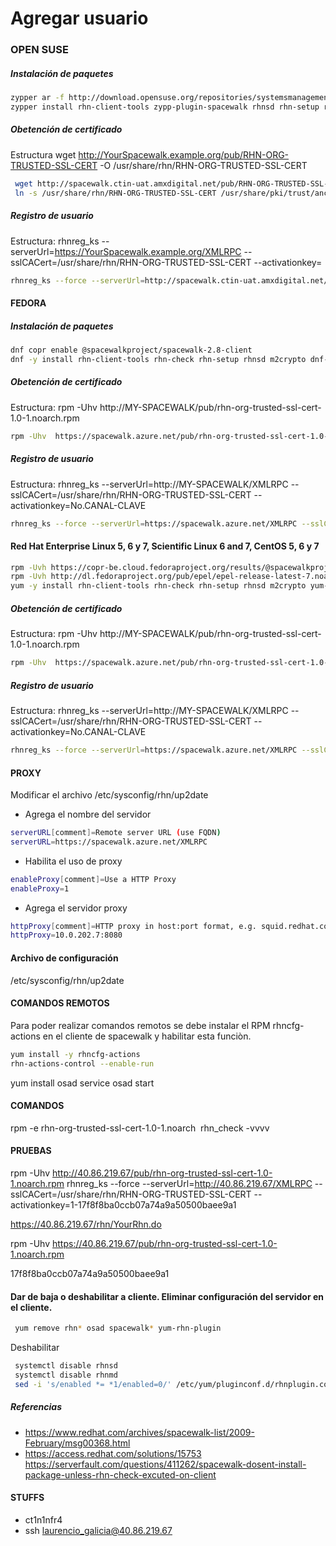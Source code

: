 # Agregar usuario
### OPEN SUSE
##### Instalación de paquetes
```bash
zypper ar -f http://download.opensuse.org/repositories/systemsmanagement:/spacewalk:/2.8/openSUSE_Tumbleweed/ spacewalk-tools
zypper install rhn-client-tools zypp-plugin-spacewalk rhnsd rhn-setup rhn-check
```
##### Obetención de certificado
Estructura  wget http://YourSpacewalk.example.org/pub/RHN-ORG-TRUSTED-SSL-CERT -O /usr/share/rhn/RHN-ORG-TRUSTED-SSL-CERT
```bash
 wget http://spacewalk.ctin-uat.amxdigital.net/pub/RHN-ORG-TRUSTED-SSL-CERT -O /usr/share/rhn/RHN-ORG-TRUSTED-SSL-CERT
 ln -s /usr/share/rhn/RHN-ORG-TRUSTED-SSL-CERT /usr/share/pki/trust/anchors/RHN-ORG-TRUSTED-SSL-CERT.pem
```
##### Registro de usuario
Estructura: rhnreg_ks --serverUrl=https://YourSpacewalk.example.org/XMLRPC --sslCACert=/usr/share/rhn/RHN-ORG-TRUSTED-SSL-CERT --activationkey=<key-with-SUSE-custom-channel> 
```bash
rhnreg_ks --force --serverUrl=http://spacewalk.ctin-uat.amxdigital.net/XMLRPC --sslCACert=/usr/share/rhn/RHN-ORG-TRUSTED-SSL-CERT --activationkey=1-c39c0d5bf596e3474f921c38fbd1881b
```

#### FEDORA 
##### Instalación de paquetes
```bash
dnf copr enable @spacewalkproject/spacewalk-2.8-client
dnf -y install rhn-client-tools rhn-check rhn-setup rhnsd m2crypto dnf-plugin-spacewalk
```
##### Obetención de certificado
Estructura:  rpm -Uhv  http://MY-SPACEWALK/pub/rhn-org-trusted-ssl-cert-1.0-1.noarch.rpm

```bash
rpm -Uhv  https://spacewalk.azure.net/pub/rhn-org-trusted-ssl-cert-1.0-1.noarch.rpm
```
##### Registro de usuario
Estructura:  rhnreg_ks  --serverUrl=http://MY-SPACEWALK/XMLRPC  --sslCACert=/usr/share/rhn/RHN-ORG-TRUSTED-SSL-CERT  --activationkey=No.CANAL-CLAVE
```bash
rhnreg_ks --force --serverUrl=https://spacewalk.azure.net/XMLRPC --sslCACert=/usr/share/rhn/RHN-ORG-TRUSTED-SSL-CERT --activationkey=1-c39c0d5bf596e3474f921c38fbd1881b
```

#### Red Hat Enterprise Linux 5, 6 y 7, Scientific Linux 6 and 7, CentOS 5, 6 y 7
```bash
rpm -Uvh https://copr-be.cloud.fedoraproject.org/results/@spacewalkproject/spacewalk-2.8-client/epel-7-x86_64/00742644-spacewalk-repo/spacewalk-client-repo-2.8-11.el7.centos.noarch.rpm
rpm -Uvh http://dl.fedoraproject.org/pub/epel/epel-release-latest-7.noarch.rpm
yum -y install rhn-client-tools rhn-check rhn-setup rhnsd m2crypto yum-rhn-plugin
```
##### Obetención de certificado
Estructura:  rpm -Uhv  http://MY-SPACEWALK/pub/rhn-org-trusted-ssl-cert-1.0-1.noarch.rpm
```bash
rpm -Uhv  https://spacewalk.azure.net/pub/rhn-org-trusted-ssl-cert-1.0-1.noarch.rpm
```
##### Registro de usuario
Estructura:  rhnreg_ks  --serverUrl=http://MY-SPACEWALK/XMLRPC  --sslCACert=/usr/share/rhn/RHN-ORG-TRUSTED-SSL-CERT  --activationkey=No.CANAL-CLAVE
```bash
rhnreg_ks --force --serverUrl=https://spacewalk.azure.net/XMLRPC --sslCACert=/usr/share/rhn/RHN-ORG-TRUSTED-SSL-CERT --activationkey=1-c39c0d5bf596e3474f921c38fbd1881b
```
#### PROXY 
Modificar el archivo /etc/sysconfig/rhn/up2date
* Agrega el nombre del servidor

```bash 
serverURL[comment]=Remote server URL (use FQDN)
serverURL=https://spacewalk.azure.net/XMLRPC
```
* Habilita el uso de proxy 

```bash
enableProxy[comment]=Use a HTTP Proxy
enableProxy=1
```
* Agrega el servidor proxy  

```bash
httpProxy[comment]=HTTP proxy in host:port format, e.g. squid.redhat.com:3128
httpProxy=10.0.202.7:8080
```
#### Archivo de configuración
/etc/sysconfig/rhn/up2date

#### COMANDOS REMOTOS
Para poder realizar comandos remotos se debe instalar el RPM rhncfg-actions en el cliente de spacewalk y habilitar esta funciòn. 
```bash
yum install -y rhncfg-actions
rhn-actions-control --enable-run
```
yum install osad
service osad start

#### COMANDOS 
rpm -e rhn-org-trusted-ssl-cert-1.0-1.noarch&nbsp;
rhn_check -vvvv
#### PRUEBAS

rpm -Uhv  http://40.86.219.67/pub/rhn-org-trusted-ssl-cert-1.0-1.noarch.rpm
rhnreg_ks --force --serverUrl=http://40.86.219.67/XMLRPC --sslCACert=/usr/share/rhn/RHN-ORG-TRUSTED-SSL-CERT --activationkey=1-17f8f8ba0ccb07a74a9a50500baee9a1

https://40.86.219.67/rhn/YourRhn.do

rpm -Uhv  https://40.86.219.67/pub/rhn-org-trusted-ssl-cert-1.0-1.noarch.rpm

17f8f8ba0ccb07a74a9a50500baee9a1

#### Dar de baja o deshabilitar a cliente. Eliminar configuración del servidor en el cliente.
```bash
 yum remove rhn* osad spacewalk* yum-rhn-plugin
``` 
Deshabilitar 
```bash
 systemctl disable rhnsd
 systemctl disable rhnmd
 sed -i 's/enabled *= *1/enabled=0/' /etc/yum/pluginconf.d/rhnplugin.conf
``` 
##### Referencias
* https://www.redhat.com/archives/spacewalk-list/2009-February/msg00368.html
* https://access.redhat.com/solutions/15753
https://serverfault.com/questions/411262/spacewalk-dosent-install-package-unless-rhn-check-excuted-on-client
#### STUFFS 

* ct1n1nfr4
* ssh laurencio_galicia@40.86.219.67



